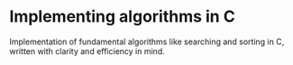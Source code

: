 # Implementing algorithms in C
Implementation of fundamental algorithms like searching and sorting in C, written with clarity and efficiency in mind.
